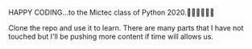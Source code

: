 HAPPY CODING...to the Mictec class of Python 2020.💪🏿💪🏿💪🏿

Clone the repo and use it to learn.
There are many parts that I have not touched but I'll be pushing more content if time will allows us.
